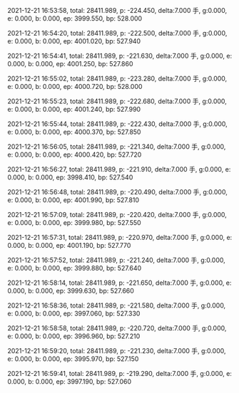 2021-12-21 16:53:58, total: 28411.989, p: -224.450, delta:7.000 手, g:0.000, e: 0.000, b: 0.000, ep: 3999.550, bp: 528.000

2021-12-21 16:54:20, total: 28411.989, p: -222.500, delta:7.000 手, g:0.000, e: 0.000, b: 0.000, ep: 4001.020, bp: 527.940

2021-12-21 16:54:41, total: 28411.989, p: -221.630, delta:7.000 手, g:0.000, e: 0.000, b: 0.000, ep: 4001.250, bp: 527.860

2021-12-21 16:55:02, total: 28411.989, p: -223.280, delta:7.000 手, g:0.000, e: 0.000, b: 0.000, ep: 4000.720, bp: 528.000

2021-12-21 16:55:23, total: 28411.989, p: -222.680, delta:7.000 手, g:0.000, e: 0.000, b: 0.000, ep: 4001.240, bp: 527.990

2021-12-21 16:55:44, total: 28411.989, p: -222.430, delta:7.000 手, g:0.000, e: 0.000, b: 0.000, ep: 4000.370, bp: 527.850

2021-12-21 16:56:05, total: 28411.989, p: -221.340, delta:7.000 手, g:0.000, e: 0.000, b: 0.000, ep: 4000.420, bp: 527.720

2021-12-21 16:56:27, total: 28411.989, p: -221.910, delta:7.000 手, g:0.000, e: 0.000, b: 0.000, ep: 3998.410, bp: 527.540

2021-12-21 16:56:48, total: 28411.989, p: -220.490, delta:7.000 手, g:0.000, e: 0.000, b: 0.000, ep: 4001.990, bp: 527.810

2021-12-21 16:57:09, total: 28411.989, p: -220.420, delta:7.000 手, g:0.000, e: 0.000, b: 0.000, ep: 3999.980, bp: 527.550

2021-12-21 16:57:31, total: 28411.989, p: -220.970, delta:7.000 手, g:0.000, e: 0.000, b: 0.000, ep: 4001.190, bp: 527.770

2021-12-21 16:57:52, total: 28411.989, p: -221.240, delta:7.000 手, g:0.000, e: 0.000, b: 0.000, ep: 3999.880, bp: 527.640

2021-12-21 16:58:14, total: 28411.989, p: -221.650, delta:7.000 手, g:0.000, e: 0.000, b: 0.000, ep: 3999.630, bp: 527.660

2021-12-21 16:58:36, total: 28411.989, p: -221.580, delta:7.000 手, g:0.000, e: 0.000, b: 0.000, ep: 3997.060, bp: 527.330

2021-12-21 16:58:58, total: 28411.989, p: -220.720, delta:7.000 手, g:0.000, e: 0.000, b: 0.000, ep: 3996.960, bp: 527.210

2021-12-21 16:59:20, total: 28411.989, p: -221.230, delta:7.000 手, g:0.000, e: 0.000, b: 0.000, ep: 3995.970, bp: 527.150

2021-12-21 16:59:41, total: 28411.989, p: -219.290, delta:7.000 手, g:0.000, e: 0.000, b: 0.000, ep: 3997.190, bp: 527.060